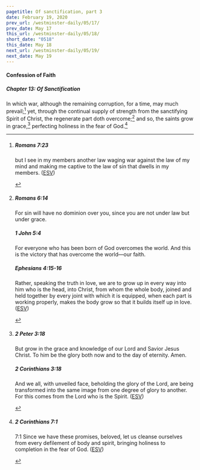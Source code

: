 ```yaml
---
pagetitle: Of sanctification, part 3
date: February 19, 2020
prev_url: /westminster-daily/05/17/
prev_date: May 17
this_url: /westminster-daily/05/18/
short_date: "0518"
this_date: May 18
next_url: /westminster-daily/05/19/
next_date: May 19
---
```


#### Confession of Faith

##### Chapter 13: Of Sanctification

In which war, although the remaining corruption, for a time, may much prevail;[^fnref:wcf1] yet, through the continual supply of strength from the sanctifying Spirit of Christ, the regenerate part doth overcome;[^fnref:wcf2] and so, the saints grow in grace,[^fnref:wcf3] perfecting holiness in the fear of God.[^fnref:wcf4]

[^fnref:wcf1]: <div class="esv"><h5>Romans 7:23</h5> <div class="esv-text"><p id="p45007023.01-1">but I see in my members another law waging war against the law of my mind and making me captive to the law of sin that dwells in my members.  (<a href="http://www.esv.org" class="copyright">ESV</a>)</p> </div> </div>

[^fnref:wcf2]: <div class="esv"><h5>Romans 6:14</h5> <div class="esv-text"><p id="p45006014.01-1">For sin will have no dominion over you, since you are not under law but under grace.</p> </div><h5>1 John 5:4</h5> <div class="esv-text"><p id="p62005004.01-2">For everyone who has been born of God overcomes the world. And this is the victory that has overcome the world&#8212;our faith.</p> </div><h5>Ephesians 4:15-16</h5> <div class="esv-text"><p id="p49004015.01-3">Rather, speaking the truth in love, we are to grow up in every way into him who is the head, into Christ, from whom the whole body, joined and held together by every joint with which it is equipped, when each part is working properly, makes the body grow so that it builds itself up in love.  (<a href="http://www.esv.org" class="copyright">ESV</a>)</p> </div> </div>

[^fnref:wcf3]: <div class="esv"><h5>2 Peter 3:18</h5> <div class="esv-text"><p id="p61003018.01-1">But grow in the grace and knowledge of our Lord and Savior Jesus Christ. To him be the glory both now and to the day of eternity. Amen.</p> </div><h5>2 Corinthians 3:18</h5> <div class="esv-text"><p id="p47003018.01-2">And we all, with unveiled face, beholding the glory of the Lord, are being transformed into the same image from one degree of glory to another. For this comes from the Lord who is the Spirit.  (<a href="http://www.esv.org" class="copyright">ESV</a>)</p> </div> </div>

[^fnref:wcf4]: <div class="esv"><h5>2 Corinthians 7:1</h5> <div class="esv-text"><p id="p47007001.01-1"><span class="chapter-num" id="v47007001-1">7:1&nbsp;</span>Since we have these promises, beloved, let us cleanse ourselves from every defilement of body and spirit, bringing holiness to completion in the fear of God.  (<a href="http://www.esv.org" class="copyright">ESV</a>)</p> </div> </div>

